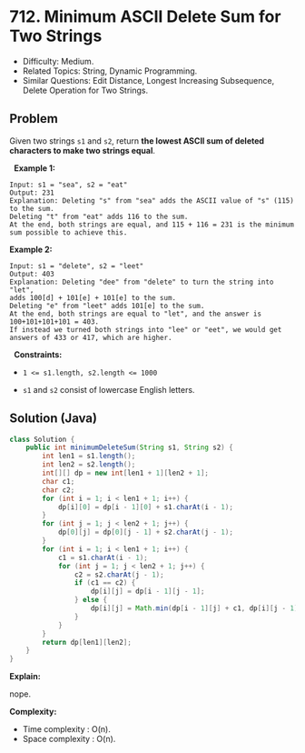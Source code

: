 # 712. Minimum ASCII Delete Sum for Two Strings

- Difficulty: Medium.
- Related Topics: String, Dynamic Programming.
- Similar Questions: Edit Distance, Longest Increasing Subsequence, Delete Operation for Two Strings.

## Problem

Given two strings ```s1``` and ```s2```, return **the lowest **ASCII** sum of deleted characters to make two strings equal**.

 
**Example 1:**

```
Input: s1 = "sea", s2 = "eat"
Output: 231
Explanation: Deleting "s" from "sea" adds the ASCII value of "s" (115) to the sum.
Deleting "t" from "eat" adds 116 to the sum.
At the end, both strings are equal, and 115 + 116 = 231 is the minimum sum possible to achieve this.
```

**Example 2:**

```
Input: s1 = "delete", s2 = "leet"
Output: 403
Explanation: Deleting "dee" from "delete" to turn the string into "let",
adds 100[d] + 101[e] + 101[e] to the sum.
Deleting "e" from "leet" adds 101[e] to the sum.
At the end, both strings are equal to "let", and the answer is 100+101+101+101 = 403.
If instead we turned both strings into "lee" or "eet", we would get answers of 433 or 417, which are higher.
```

 
**Constraints:**


	
- ```1 <= s1.length, s2.length <= 1000```
	
- ```s1``` and ```s2``` consist of lowercase English letters.



## Solution (Java)

```java
class Solution {
    public int minimumDeleteSum(String s1, String s2) {
        int len1 = s1.length();
        int len2 = s2.length();
        int[][] dp = new int[len1 + 1][len2 + 1];
        char c1;
        char c2;
        for (int i = 1; i < len1 + 1; i++) {
            dp[i][0] = dp[i - 1][0] + s1.charAt(i - 1);
        }
        for (int j = 1; j < len2 + 1; j++) {
            dp[0][j] = dp[0][j - 1] + s2.charAt(j - 1);
        }
        for (int i = 1; i < len1 + 1; i++) {
            c1 = s1.charAt(i - 1);
            for (int j = 1; j < len2 + 1; j++) {
                c2 = s2.charAt(j - 1);
                if (c1 == c2) {
                    dp[i][j] = dp[i - 1][j - 1];
                } else {
                    dp[i][j] = Math.min(dp[i - 1][j] + c1, dp[i][j - 1] + c2);
                }
            }
        }
        return dp[len1][len2];
    }
}
```

**Explain:**

nope.

**Complexity:**

* Time complexity : O(n).
* Space complexity : O(n).
